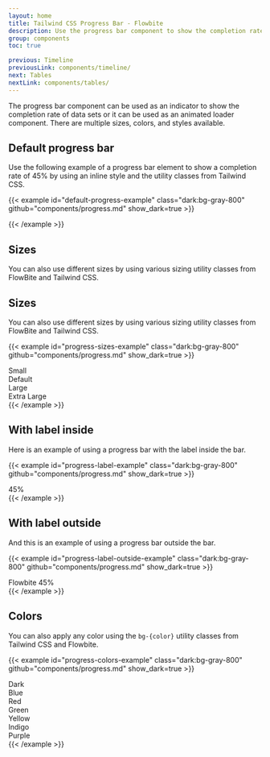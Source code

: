 ```yaml
---
layout: home
title: Tailwind CSS Progress Bar - Flowbite
description: Use the progress bar component to show the completion rate of a data indicator or use it as a loader element
group: components
toc: true

previous: Timeline
previousLink: components/timeline/
next: Tables
nextLink: components/tables/
---
```


The progress bar component can be used as an indicator to show the completion rate of data sets or it can be used as an animated loader component. There are multiple sizes, colors, and styles available.

## Default progress bar

Use the following example of a progress bar element to show a completion rate of 45% by using an inline style and the utility classes from Tailwind CSS.

{{< example id="default-progress-example" class="dark:bg-gray-800" github="components/progress.md" show_dark=true >}}
<div class="w-full bg-gray-200 rounded-full h-2.5 dark:bg-gray-700">
  <div class="bg-blue-600 h-2.5 rounded-full" style="width: 45%"></div>
</div>
{{< /example >}}

## Sizes

You can also use different sizes by using various sizing utility classes from FlowBite and Tailwind CSS.

## Sizes

You can also use different sizes by using various sizing utility classes from FlowBite and Tailwind CSS.

{{< example id="progress-sizes-example" class="dark:bg-gray-800" github="components/progress.md" show_dark=true >}}
<div class="mb-1 text-base font-medium dark:text-white">Small</div>
<div class="w-full bg-gray-200 rounded-full h-1.5 mb-4 dark:bg-gray-700">
  <div class="bg-blue-600 h-1.5 rounded-full dark:bg-blue-300" style="width: 45%"></div>
</div>
<div class="mb-1 text-base font-medium dark:text-white">Default</div>
<div class="w-full bg-gray-200 rounded-full h-2.5 mb-4 dark:bg-gray-700">
  <div class="bg-blue-600 h-2.5 rounded-full dark:bg-blue-300" style="width: 45%"></div>
</div>
<div class="mb-1 text-lg font-medium dark:text-white">Large</div>
<div class="mb-4 w-full h-4 bg-gray-200 rounded-full dark:bg-gray-700">
  <div class="h-4 bg-blue-600 rounded-full dark:bg-blue-300" style="width: 45%"></div>
</div>
<div class="mb-1 text-lg font-medium dark:text-white">Extra Large</div>
<div class="w-full h-6 bg-gray-200 rounded-full dark:bg-gray-700">
  <div class="h-6 bg-blue-600 rounded-full dark:bg-blue-300" style="width: 45%"></div>
</div>
{{< /example >}}

## With label inside

Here is an example of using a progress bar with the label inside the bar.

{{< example id="progress-label-example" class="dark:bg-gray-800" github="components/progress.md" show_dark=true >}}
  <div class="w-full bg-gray-200 rounded-full dark:bg-gray-700">
    <div class="bg-blue-600 text-xs font-medium text-blue-100 text-center p-0.5 leading-none rounded-full" style="width: 45%"> 45%</div>
  </div>
{{< /example >}}

## With label outside

And this is an example of using a progress bar outside the bar.

{{< example id="progress-label-outside-example" class="dark:bg-gray-800" github="components/progress.md" show_dark=true >}}
<div class="flex justify-between mb-1">
  <span class="text-base font-medium text-blue-700 dark:text-white">Flowbite</span>
  <span class="text-sm font-medium text-blue-700 dark:text-white">45%</span>
</div>
<div class="w-full bg-gray-200 rounded-full h-2.5 dark:bg-gray-700">
  <div class="bg-blue-600 h-2.5 rounded-full" style="width: 45%"></div>
</div>
{{< /example >}}

## Colors

You can also apply any color using the `bg-{color}` utility classes from Tailwind CSS and Flowbite.

{{< example id="progress-colors-example" class="dark:bg-gray-800" github="components/progress.md" show_dark=true >}}
<div class="mb-1 text-base font-medium dark:text-white">Dark</div>
<div class="w-full bg-gray-200 rounded-full h-2.5 mb-4 dark:bg-gray-700">
  <div class="bg-gray-600 h-2.5 rounded-full dark:bg-gray-300" style="width: 45%"></div>
</div>
<div class="mb-1 text-base font-medium text-blue-700 dark:text-blue-500">Blue</div>
<div class="w-full bg-gray-200 rounded-full h-2.5 mb-4 dark:bg-gray-700">
  <div class="bg-blue-600 h-2.5 rounded-full" style="width: 45%"></div>
</div>
<div class="mb-1 text-base font-medium text-red-700 dark:text-red-500">Red</div>
<div class="w-full bg-gray-200 rounded-full h-2.5 mb-4 dark:bg-gray-700">
  <div class="bg-red-600 h-2.5 rounded-full dark:bg-red-500" style="width: 45%"></div>
</div>
<div class="mb-1 text-base font-medium text-green-700 dark:text-green-500">Green</div>
<div class="w-full bg-gray-200 rounded-full h-2.5 mb-4 dark:bg-gray-700">
  <div class="bg-green-600 h-2.5 rounded-full dark:bg-green-500" style="width: 45%"></div>
</div>
<div class="mb-1 text-base font-medium text-yellow-700 dark:text-yellow-500">Yellow</div>
<div class="w-full bg-gray-200 rounded-full h-2.5 mb-4 dark:bg-gray-700">
  <div class="bg-yellow-400 h-2.5 rounded-full" style="width: 45%"></div>
</div>
<div class="mb-1 text-base font-medium text-indigo-700 dark:text-indigo-500">Indigo</div>
<div class="w-full bg-gray-200 rounded-full h-2.5 mb-4 dark:bg-gray-700">
  <div class="bg-indigo-600 h-2.5 rounded-full dark:bg-indigo-500" style="width: 45%"></div>
</div>
<div class="mb-1 text-base font-medium text-purple-700 dark:text-purple-500">Purple</div>
<div class="w-full bg-gray-200 rounded-full h-2.5 dark:bg-gray-700">
  <div class="bg-purple-600 h-2.5 rounded-full dark:bg-purple-500" style="width: 45%"></div>
</div>
{{< /example >}}
